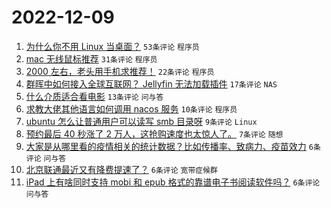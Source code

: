 # 2022-12-09

1. [为什么你不用 Linux 当桌面？](https://www.v2ex.com/t/901241) `53条评论` `程序员`
1. [mac 无线鼠标推荐](https://www.v2ex.com/t/901238) `31条评论` `程序员`
1. [2000 左右，老头用手机求推荐！](https://www.v2ex.com/t/901243) `22条评论` `程序员`
1. [群晖中如何接入全球互联网？ Jellyfin 无法加载插件](https://www.v2ex.com/t/901239) `17条评论` `NAS`
1. [什么介质适合看电影](https://www.v2ex.com/t/901259) `13条评论` `问与答`
1. [求教大佬其他语言如何调用 nacos 服务](https://www.v2ex.com/t/901246) `10条评论` `程序员`
1. [ubuntu 怎么让普通用户可以读写 smb 目录呀](https://www.v2ex.com/t/901253) `9条评论` `Linux`
1. [预约最后 40 秒涨了 2 万人，这抢购速度也太惊人了。](https://www.v2ex.com/t/901263) `7条评论` `随想`
1. [大家是从哪里看的疫情相关的统计数据？比如传播率、致病力、疫苗效力](https://www.v2ex.com/t/901256) `6条评论` `问与答`
1. [北京联通最近又有降费提速了？](https://www.v2ex.com/t/901247) `6条评论` `宽带症候群`
1. [iPad 上有啥同时支持 mobi 和 epub 格式的靠谱电子书阅读软件吗？](https://www.v2ex.com/t/901244) `6条评论` `问与答`
